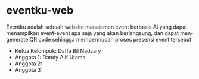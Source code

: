 # eventku-web
Eventku adalah sebuah website manajemen event berbasis AI yang dapat menampilkan event-event apa saja yang akan berlangsung, dan dapat men-generate QR code sehingga mempermudah proses presensi event tersebut

- Ketua Kelompok: Daffa Bil Nadzary
- Anggota 1: Dandy Alif Utama
- Anggota 2:
- Anggota 3:
